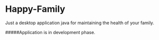 # Happy-Family
Just a desktop application java for maintaining the health of your family.


#####Application is in development phase.
